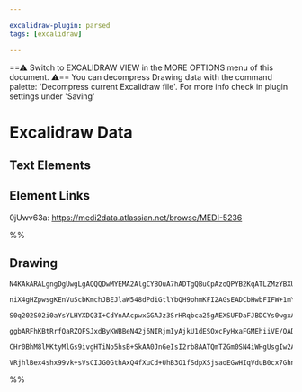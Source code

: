 ```yaml
---

excalidraw-plugin: parsed
tags: [excalidraw]

---
```

==⚠  Switch to EXCALIDRAW VIEW in the MORE OPTIONS menu of this document. ⚠== You can decompress Drawing data with the command palette: 'Decompress current Excalidraw file'. For more info check in plugin settings under 'Saving'


# Excalidraw Data

## Text Elements
## Element Links
0jUwv63a: https://medi2data.atlassian.net/browse/MEDI-5236

%%
## Drawing
```compressed-json
N4KAkARALgngDgUwgLgAQQQDwMYEMA2AlgCYBOuA7hADTgQBuCpAzoQPYB2KqATLZMzYBXUtiRoIACyhQ4zZAHoFAc0JRJQgEYA6bGwC2CgF7N6hbEcK4OCtptbErHALRY8RMpWdx8Q1TdIEfARcZgRmBShcZQUebQAObQBmGjoghH0EDihmbgBtcDBQMBKIEm4IAAYAKwBVCnoANiTcVJLIWEQKjM0EYmJcTWC20sxuABYAVn5SmG5nHnGARm1F

niX4gHZpwsgKEnVuScbKmchJBEJlaW548dPdiGtlYbQH9ohmKFI2AGsEADCbHwbFIFW+1mYcFwgWyI0gmlw2F+yh+Qg4xCBILBEghHChMKyUHhEAAZoR8PgAMqwV7oQQeElfH7/ADqB0k3D4j2ZfwQNJgdM+wPKZwgaOuHHCuTQSzFbGh2DUc1llXepVRwjgAEliDLUHkALpi0nkTK67gcISUsWEDFYCq4SoktEYqXMfXFD6dcSoJK7AC+YrCfW4

S0q202S02i0aYsYLHYXDQ3I+CdYnAAcpwxGGAJz3SrHRqbca25gAEXSUFDaFJBDCYs0wgxAFFgplsvqrTbHkI4AMa8Qw6WkpHlnn4usxUQOL8KtJZPIlJlHDxB7htLgoPhQqxrNopVAFJofhQwgoALKtiva5yTHhJRokkHI2uoev4Rs89y+grtMA5V2QDdkNQoA3AY06FwOA4BpbdfS9aALkyCoiGuYkZgYQgEAoAAhJEUVdTFgVBCoAGJSSo6iR

ggbARFhKBtRrfQaRZQFSJxdByKWBBeN42j6NIRjmIyAjkU1dESOxcFyHxaFGMEhiiVE/QADEKWpWlfWFRksKEkSWLYvl2WIQ4U305TslU4z/gFIUGVFQo6KspiWIAJWESVpTDSzhJUliAHlFWVMM1T8wyMjUzgoDU3B9ApFVUB2UoDICqKYqpQgjF9Hh1Rc/zrJYgAVLAoAAQXQ5N0GCUlMOctKioyeDSAq4S2AoC5cGHNAe3wCL0v0VsMXK9rOp

CHr0BhM8lMKtyMlGs9ivgHTiNo5hsB+SkAA0JnGeIsI2rb8AATQmTZGm0SN4iWHgUsgIw2AMbgvUgegCCEX0lnAgamv0TypPdfVxRbYcsNREgspyrl8oh4gaQQOAjnB0gSEvNhiAQYbBmCSbP2/DVUeksi0FeiA8OBSbxWUREAAp1k2aheGjJmGaZyptEmABKEl3IQZRrRhCpSBp3B6aSU5eAl1npdQDnuYgH6Gtc2yEGCqAk27a1+uc014oQPn7

VRjhlBex4shx99vk+sVsCIJG0GthAxQ4fXuCd+UhB3O1fSdpXSjsaoEGwHIqVduB0cx7GhnffHnecpENcYYqnvwM3vRWiowmCEOkxJeivgMZaul67WZzYN88YbeOPl3L5ytz5PU8tbXwPAIM6HJYJPQggMgA
```
%%